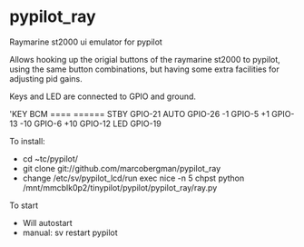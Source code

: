 # pypilot_ray
Raymarine st2000 ui emulator for pypilot

Allows hooking up the origial buttons of the raymarine st2000 to pypilot, using the same button combinations, but having some extra facilities for adjusting pid gains.

Keys and LED are connected to GPIO and ground.

'KEY   BCM
====  ======
STBY  GPIO-21
AUTO  GPIO-26
-1    GPIO-5
+1    GPIO-13
-10   GPIO-6
+10   GPIO-12
LED   GPIO-19

To install:
- cd ~tc/pypilot/
- git clone git://github.com/marcobergman/pypilot_ray
- change /etc/sv/pypilot_lcd/run
      exec nice -n 5 chpst python /mnt/mmcblk0p2/tinypilot/pypilot/pypilot_ray/ray.py
      
To start
- Will autostart
- manual: sv restart pypilot
